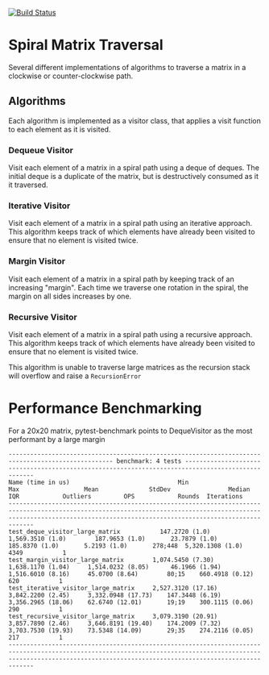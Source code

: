 [![Build Status](https://travis-ci.org/tcollier/spiral.svg?branch=master)](https://travis-ci.org/tcollier/spiral)

# Spiral Matrix Traversal

Several different implementations of algorithms to traverse a matrix in a
clockwise or counter-clockwise path.

## Algorithms

Each algorithm is implemented as a visitor class, that applies a visit function
to each element as it is visited.

### Dequeue Visitor

Visit each element of a matrix in a spiral path using a deque of deques. The
initial deque is a duplicate of the matrix, but is destructively consumed as it
it traversed.

### Iterative Visitor

Visit each element of a matrix in a spiral path using an iterative approach.
This algorithm keeps track of which elements have already been visited to ensure
that no element is visited twice.

### Margin Visitor

Visit each element of a matrix in a spiral path by keeping track of an
increasing "margin". Each time we traverse one rotation in the spiral, the
margin on all sides increases by one.

### Recursive Visitor

Visit each element of a matrix in a spiral path using a recursive approach.
This algorithm keeps track of which elements have already been visited to ensure
that no element is visited twice.

This algorithm is unable to traverse large matrices as the recursion stack will
overflow and raise a `RecursionError`

# Performance Benchmarking

For a 20x20 matrix, pytest-benchmark points to DequeVisitor as the most performant
by a large margin

```
--------------------------------------------------------------------------------------------------- benchmark: 4 tests --------------------------------------------------------------------------------------------------
Name (time in us)                              Min                   Max                  Mean              StdDev                Median                IQR            Outliers         OPS            Rounds  Iterations
-------------------------------------------------------------------------------------------------------------------------------------------------------------------------------------------------------------------------
test_deque_visitor_large_matrix           147.2720 (1.0)      1,569.3510 (1.0)        187.9653 (1.0)       23.7879 (1.0)        185.8370 (1.0)       5.2193 (1.0)       278;448  5,320.1308 (1.0)        4349           1
test_margin_visitor_large_matrix        1,074.5450 (7.30)     1,638.1170 (1.04)     1,514.0232 (8.05)      46.1966 (1.94)     1,516.6010 (8.16)     45.0700 (8.64)        80;15    660.4918 (0.12)        620           1
test_iterative_visitor_large_matrix     2,527.3120 (17.16)    3,842.2200 (2.45)     3,332.0948 (17.73)    147.3448 (6.19)     3,356.2965 (18.06)    62.6740 (12.01)       19;19    300.1115 (0.06)        290           1
test_recursive_visitor_large_matrix     3,079.3190 (20.91)    3,857.7890 (2.46)     3,646.8191 (19.40)    174.2009 (7.32)     3,703.7530 (19.93)    73.5348 (14.09)       29;35    274.2116 (0.05)        217           1
-------------------------------------------------------------------------------------------------------------------------------------------------------------------------------------------------------------------------
```
